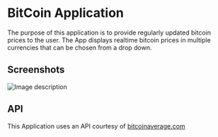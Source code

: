 # BitCoin Application

The purpose of this application is to provide regularly updated bitcoin prices to the user. The App displays realtime bitcoin prices in multiple currencies that can be chosen from a drop down.


## Screenshots
![Image description](https://www.pastepic.xyz/images/2020/04/02/Screenshot_20200402-225349_Am-I-Rich724dc34472577ae8.jpg)

## API

This Application uses an API courtesy of 
[bitcoinaverage.com](bitcoinaverage.com)



